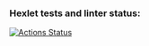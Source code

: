 ### Hexlet tests and linter status:
[![Actions Status](https://github.com/saintsloth/layout-designer-project-lvl1/workflows/hexlet-check/badge.svg)](https://github.com/saintsloth/layout-designer-project-lvl1/actions)